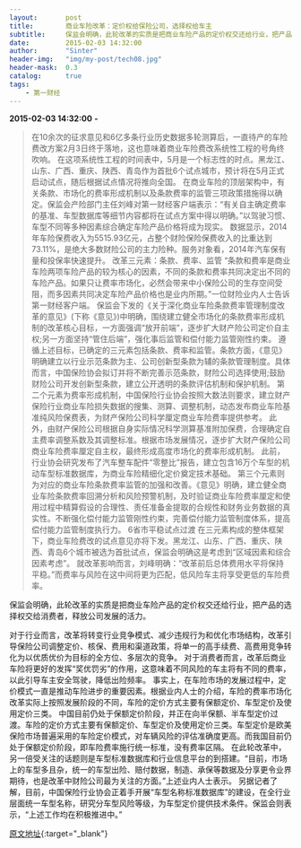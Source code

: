 ```yaml
---
layout:       post
title:        商业车险改革：定价权给保险公司，选择权给车主
subtitle:     保监会明确，此轮改革的实质是把商业车险产品的定价权交还给行业，把产品的选择权交给消费者，释放公司发展的活力。
date:         2015-02-03 14:32:00
author:       "Sinter"
header-img:   "img/my-post/tech08.jpg"
header-mask:  0.3
catalog:      true
tags:
    - 第一财经
---
```


**2015-02-03 14:32:00**  **-**

> 在10余次的征求意见和6亿多条行业历史数据多轮测算后，一直待产的车险费改方案2月3日终于落地，这也意味着商业车险费改系统性工程的号角终吹响。
在这项系统性工程的时间表中，5月是一个标志性的时点。黑龙江、山东、广西、重庆、陕西、青岛作为首批6个试点城市，预计将在5月正式启动试点，随后根据试点情况将推向全国。
在商业车险的顶层架构中，有关条款、市场化的费率形成机制以及条款费率的监管三项政策措施得以确定。保监会产险部门主任刘峰对第一财经客户端表示：“有关自主确定费率的基准、车型数据库等细节内容都将在试点方案中得以明确。”以驾驶习惯、车型不同等多种因素综合确定车险产品价格将成为现实。
数据显示，2014年车险保费收入为5515.93亿元，占整个财险保险保费收入的比重达到73.11%，是绝大多数财险公司的主力险种。服务对象看，2014年汽车保有量和投保率快速提升。
改革三元素：条款、费率、监管
“条款和费率是商业车险两项车险产品的较为核心的因素，不同的条款和费率共同决定出不同的车险产品。如果只让费率市场化，必然会带来中小保险公司的生存空间受阻，而多因素共同决定车险产品价格也是业内所期。”一位财险业内人士告诉第一财经客户端。
保监会下发的《关于深化商业车险条款费率管理制度改革的意见》(下称《意见》)中明确，围绕建立健全市场化的条款费率形成机制的改革核心目标，一方面强调“放开前端”，逐步扩大财产险公司定价自主权;另一方面坚持“管住后端”，强化事后监管和偿付能力监管刚性约束。
遵循上述目标，已确定的三元素包括条款、费率和监管。条款方面，《意见》明确建立以行业示范条款为主、公司创新型条款为辅的条款管理制度。具体而言，中国保险协会拟订并将不断完善示范条款，财险公司选择使用;鼓励财险公司开发创新型条款，建立公开透明的条款评估机制和保护机制。
第二个元素为费率形成机制，中国保险行业协会按照大数法则要求，建立财产保险行业商业车险损失数据的搜集、测算、调整机制，动态发布商业车险基准纯风险保费表，为财产保险公司科学厘定商业车险费率提供参考。
此外，由财产保险公司根据自身实际情况科学测算基准附加保费，合理确定自主费率调整系数及其调整标准。根据市场发展情况，逐步扩大财产保险公司商业车险费率厘定自主权，最终形成高度市场化的费率形成机制。
此前，行业协会研究发布了汽车整车配件“零整比”报告，建立包含16万个车型的机动车型标准数据库，为商业车险精细化定价奠定技术基础。
第三个元素则为对应的商业车险条款费率监管的加强和改善。《意见》明确，建立健全商业车险条款费率回溯分析和风险预警机制，及时验证商业车险费率厘定和使用过程中精算假设的合理性、责任准备金提取的合规性和财务业务数据的真实性。不断强化偿付能力监管刚性约束，完善偿付能力监管制度体系，提高偿付能力监管制度执行力。
6省市平稳试点过渡
在三元素构成的整体框架下，商业车险费改的试点意见亦将下发。黑龙江、山东、广西、重庆、陕西、青岛6个城市被选为首批试点，保监会明确这是考虑到“区域因素和综合因素考虑”。
就改革影响而言，刘峰明确：“改革前后总体费用水平将保持平稳。”而费率与风险在这中间将更为匹配，低风险车主将享受更低的车险费率。

保监会明确，此轮改革的实质是把商业车险产品的定价权交还给行业，把产品的选择权交给消费者，释放公司发展的活力。

对于行业而言，改革将转变行业竞争模式、减少违规行为和优化市场结构，改革引导保险公司调整定价、核保、费用和渠道政策，将单一的高手续费、高费用竞争转化为以优质优价为目标的全方位、多层次的竞争。
对于消费者而言，改革后商业车险将更好的发挥“奖优罚劣”的作用，这意味着不同风险的车主将有不同的费率，以此引导车主安全驾驶，降低出险频率。
事实上，在车险市场的发展过程中，定价模式一直是推动车险进步的重要因素。根据业内人士的介绍，车险的费率市场化改革实际上按照发展阶段的不同，车险的定价方式主要有保额定价、车型定价及使用定价三类。
中国目前仍处于保额定价阶段，并正在向半保额、半车型定价过渡。车险的定价方式主要有保额定价、车型定价及使用定价三类。车型定价是欧美保险市场普遍采用的车险定价模式，对车辆风险的评估准确度更高。而我国目前仍处于保额定价阶段，即车险费率施行统一标准，没有费率区隔。
在此轮改革中，另一倍受关注的话题则是车型标准数据库和行业信息平台的到搭建。“目前，市场上的车型多且杂，统一的车型出险、赔付数据，制造、承保等数据及分享更令业界期待，也是改革中财险公司最为关注的方面。”上述业内人士表示。
另据记者了解，目前，中国保险行业协会正着手开展“车型名称标准数据库”的建设，在全行业层面统一车型名称，研究分车型风险等级，为车型定价提供技术条件。保监会则表示，“上述工作均在积极推进中。”


[原文地址](http://www.yicai.com/news/4571613.html){:target="_blank"}


